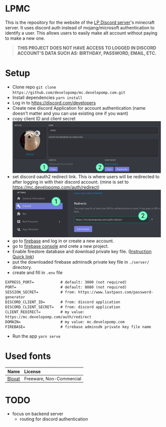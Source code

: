 # LPMC
This is the repository for the website of the [LP Discord server](https://discord.gg/HvjrMKS)'s minecraft server.
It uses discord auth instead of mojang/microsoft authentication to identify a user.
This allows users to easily make alt account without paying to make a new one.

> **THIS PROJECT DOES NOT HAVE ACCESS TO LOGGED IN DISCORD ACCOUNT'S DATA SUCH AS: BIRTHDAY, PASSWORD, EMAIL, ETC.**

# Setup
- Clone repo `git clone https://github.com/developomp/mc.developomp.com.git`
- Install dependencies `yarn install`
- Log in to https://discord.com/developers
- Create new discord Application for account authentication (name doesn't matter and you can use existing one if you want)
- copy client ID and client secret
![where to find client ID and secret](README_IMG/discord_application_id_and_secret.png)
- set discord oauth2 redirect link. This is where users will be redirected to after logging in with their discord account. (mine is set to https://mc.developomp.com/auth/redirect)
![where to put oauth2 link](README_IMG/discord_application_oauth.png)
- go to [firebase](https://firebase.google.com) and log in or create a new account.
- go to [firebase console](https://console.firebase.google.com) and crete a new project.
- Enable firestore database and download private key file. ([Instruction](https://firebase.google.com/docs/admin/setup#initialize-sdk) [Quick link](https://console.firebase.google.com/project/_/settings/serviceaccounts/adminsdk))
- put the downloaded firebase adminsdk private key file in `./server/` directory.
- create and fill in `.env` file
```
EXPRESS_PORT=            # default: 3000 (not required)
PORT=                    # default: 8080 (not required)
SESSION_SECRET=          # from: https://www.lastpass.com/password-generator
DISCORD_CLIENT_ID=       # from: discord application
DISCORD_CLIENT_SECRET=   # from: discord application
CLIENT_REDIRECT=         # my value: https://mc.developomp.com/auth/redirect
DOMAIN=                  # my value: mc.developomp.com
FIREBASE=                # firebase adminsdk private key file name
```
- Run the app `yarn serve`

# Used fonts
| Name                                                   | License                  |
| -:                                                     | :-                       |
| [Bloxat](https://www.fontspace.com/bloxat-font-f31181) | Freeware, Non-Commercial |

# TODO
- focus on backend server
    - routing for discord authentication
